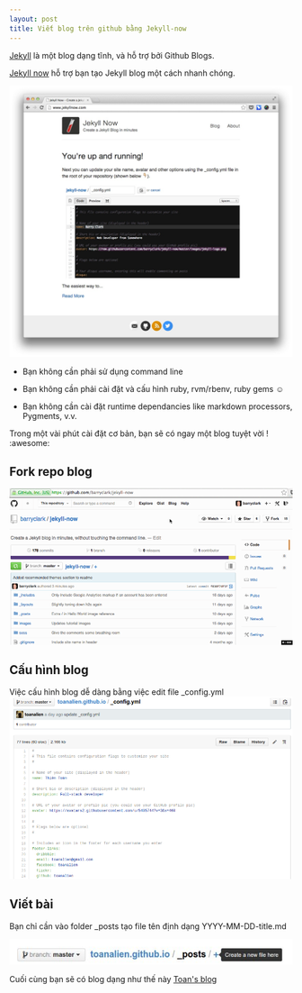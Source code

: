 ```yaml
---
layout: post
title: Viết blog trên github bằng Jekyll-now 
---
```

[Jekyll](http://github.com/jekyll/jekyll) là một blog dạng tĩnh, và hỗ trợ bởi Github Blogs.

[Jekyll now](http://github.com/barryclark/jekyll-now) hỗ trợ bạn tạo Jekyll blog một cách nhanh chóng.

![](/images/snapshot.jpg)
<!--break-->

* Bạn không cần phải sử dụng command line

* Bạn không cần phải cài đặt và cấu hình ruby, rvm/rbenv, ruby gems :relaxed:

* Bạn không cần cài đặt runtime dependancies like markdown processors, Pygments, v.v.

Trong một vài phút cài đặt cơ bản, bạn sẽ có ngay một blog tuyệt vời ! :awesome: 

## Fork repo blog

![Tất cả trong 1](/images/step1.gif)

## Cấu hình blog

Việc cấu hình blog dễ dàng bằng việc edit file _config.yml
![Config](/images/config.png)

## Viết bài 

Bạn chỉ cần vào folder _posts tạo file tên định dạng YYYY-MM-DD-title.md

![Viết bài](/images/newfile.jpg)

Cuối cùng bạn sẽ có blog dạng như thế này [Toan's blog](http://toanalien.github.io)






